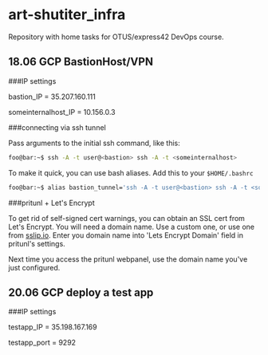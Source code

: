 # art-shutiter_infra

Repository with home tasks for OTUS/express42 DevOps course.

## 18.06 GCP BastionHost/VPN

###IP settings

bastion_IP = 35.207.160.111 

someinternalhost_IP = 10.156.0.3

###connecting via ssh tunnel

Pass <someinternalhost> arguments to the initial ssh command, like this:

```bash
foo@bar:~$ ssh -A -t user@<bastion> ssh -A -t <someinternalhost>
```

To make it quick, you can use bash aliases. Add this to your `$HOME/.bashrc`

```bash
foo@bar:~$ alias bastion_tunnel='ssh -A -t user@<bastion> ssh -A -t <someinternalhost>'
```

###pritunl + Let's Encrypt

To get rid of self-signed cert warnings, you can obtain an SSL cert from Let's Encrypt.
You will need a domain name. Use a custom one, or use one from [sslip.io](https://sslip.io/).
Enter you domain name into 'Lets Encrypt Domain' field in pritunl's settings.

Next time you access the pritunl webpanel, use the domain name you've just configured.

## 20.06 GCP deploy a test app

###IP settings

testapp_IP = 35.198.167.169

testapp_port = 9292


